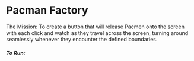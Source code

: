 # Pacman Factory
The Mission: To create a button that will release Pacmen onto the screen with each click and watch as they travel across the screen, turning around seamlessly whenever they encounter the defined boundaries.



##### To Run: 

